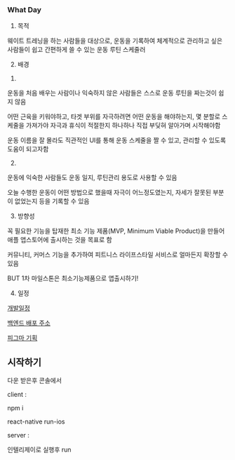 ### What Day

1. 목적

웨이트 트레닝을 하는 사람들을 대상으로, 운동을 기록하여 체계적으로 관리하고 싶은 사람들이 쉽고 간편하게 쓸 수 있는 운동 루틴 스케줄러

2. 배경

1)
운동을 처음 배우는 사람이나 익숙하지 않은 사람들은 스스로 운동 루틴을 짜는것이 쉽지 않음

어떤 근육을 키워야하고, 타겟 부위를 자극하려면 어떤 운동을 해야하는지, 몇 분할로 스케줄을 가져가야 자극과 휴식이 적절한지 하나하나 직접 부딪혀 알아가며 시작해야함

운동 이름을 잘 몰라도 직관적인 UI를 통해 운동 스케줄을 짤 수 있고, 관리할 수 있도록 도움이 되고자함

2)

운동에 익숙한 사람들도 운동 일지, 루틴관리 용도로 사용할 수 있음

오늘 수행한 운동이 어떤 방법으로 했을때 자극이 어느정도였는지, 자세가 잘못된 부분이 없었는지 등을 기록할 수 있음

3. 방향성

꼭 필요한 기능을 탑재한 최소 기능 제품(MVP, Minimum Viable Product)을 만들어 애플 앱스토어에 출시하는 것을 목표로 함

커뮤니티, 커머스 기능을 추가하여 피트니스 라이프스타일 서비스로 얼마든지 확장할 수 있음

BUT 1차 마일스톤은 최소기능제품으로 앱출시하기!

4. 일정


[개발일정](https://www.notion.so/b6cff9c309ee40928cebeb1c1840493b)

[백엔드 배포 주소](http://3.34.91.5:8080/)

[피그마 기획](https://www.figma.com/file/WrY1AXtoFtoKrMuRmcZrvL/What-Day-APP?node-id=1%3A3)

## 시작하기

다운 받은후 콘솔에서


client :

npm i

react-native run-ios

server :

인텔리제이로 실행후 run 
